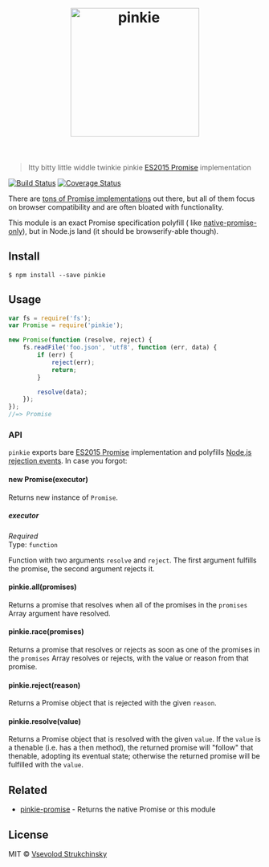 <h1 align="center">
	<br>
	<img width="256" src="media/logo.png" alt="pinkie">
	<br>
	<br>
</h1>

> Itty bitty little widdle twinkie pinkie [ES2015 Promise](https://people.mozilla.org/~jorendorff/es6-draft.html#sec-promise-objects) implementation

[![Build Status](https://travis-ci.org/floatdrop/pinkie.svg?branch=master)](https://travis-ci.org/floatdrop/pinkie)  [![Coverage Status](https://coveralls.io/repos/floatdrop/pinkie/badge.svg?branch=master&service=github)](https://coveralls.io/github/floatdrop/pinkie?branch=master)

There
are [tons of Promise implementations](https://github.com/promises-aplus/promises-spec/blob/master/implementations.md#standalone)
out there, but all of them focus on browser compatibility and are often bloated with functionality.

This module is an exact Promise specification polyfill (
like [native-promise-only](https://github.com/getify/native-promise-only)), but in Node.js land (it should be
browserify-able though).

## Install

```
$ npm install --save pinkie
```

## Usage

```js
var fs = require('fs');
var Promise = require('pinkie');

new Promise(function (resolve, reject) {
	fs.readFile('foo.json', 'utf8', function (err, data) {
		if (err) {
			reject(err);
			return;
		}

		resolve(data);
	});
});
//=> Promise
```

### API

`pinkie` exports bare [ES2015 Promise](https://people.mozilla.org/~jorendorff/es6-draft.html#sec-promise-objects)
implementation and
polyfills [Node.js rejection events](https://nodejs.org/api/process.html#process_event_unhandledrejection). In case you
forgot:

#### new Promise(executor)

Returns new instance of `Promise`.

##### executor

*Required*  
Type: `function`

Function with two arguments `resolve` and `reject`. The first argument fulfills the promise, the second argument rejects
it.

#### pinkie.all(promises)

Returns a promise that resolves when all of the promises in the `promises` Array argument have resolved.

#### pinkie.race(promises)

Returns a promise that resolves or rejects as soon as one of the promises in the `promises` Array resolves or rejects,
with the value or reason from that promise.

#### pinkie.reject(reason)

Returns a Promise object that is rejected with the given `reason`.

#### pinkie.resolve(value)

Returns a Promise object that is resolved with the given `value`. If the `value` is a thenable (i.e. has a then method),
the returned promise will "follow" that thenable, adopting its eventual state; otherwise the returned promise will be
fulfilled with the `value`.

## Related

- [pinkie-promise](https://github.com/floatdrop/pinkie-promise) - Returns the native Promise or this module

## License

MIT © [Vsevolod Strukchinsky](http://github.com/floatdrop)
